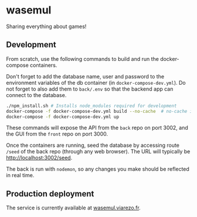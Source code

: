 # wasemul

Sharing everything about games!

## Development

From scratch, use the following commands to build and run the docker-compose containers.

Don't forget to add the database name, user and password to the environment variables of the db container (in `docker-compose-dev.yml`). Do not forget to also add them to `back/.env` so that the backend app can connect to the database.

```bash
./npm_install.sh # Installs node_modules required for development
docker-compose -f docker-compose-dev.yml build --no-cache  # no-cache is optional, only use when you change package*.json files
docker-compose -f docker-compose-dev.yml up
```

These commands will expose the API from the `back` repo on port 3002, and the GUI from the `front` repo on port 3000.

Once the containers are running, seed the database by accessing route `/seed` of the back repo (through any web browser). The URL will typically be <http://localhost:3002/seed>.

The back is run with `nodemon`, so any changes you make should be reflected in real time.

## Production deployment

The service is currently available at [wasemul.viarezo.fr](https://wasemul.viarezo.fr/).
